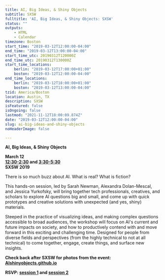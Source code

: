 ```yaml
---
title: AI, Big Ideas, & Shiny Objects
subtitle: SXSW
fulltitle: 'AI, Big Ideas, & Shiny Objects: SXSW'
status: ""
outputs:
    - HTML
    - Calendar
timezone: Boston
start_time: "2019-03-12T12:00:00-04:00"
end_time: "2019-03-12T13:00:00-04:00"
start_time_utc: 20190312T120000Z
end_time_utc: 20190312T130000Z
start_time_locations:
    berlin: "2019-03-12T17:00:00+01:00"
    boston: "2019-03-12T12:00:00-04:00"
end_time_locations:
    berlin: "2019-03-12T18:00:00+01:00"
    boston: "2019-03-12T13:00:00-04:00"
tzid: America/Boston
location: Austin, TX
description: SXSW
isFeatured: false
isOngoing: false
lastmod: "2021-11-12T18:00:09.874Z"
date: "2019-03-12T12:00:00-04:00"
slug: ai-big-ideas-and-shiny-objects
noHeaderImage: false

---
```

**AI, Big Ideas, & Shiny Objects**

**March 12<br />
[12:30-2:30](https://schedule.sxsw.com/2019/events/PP81238) and [3:30-5:30](https://schedule.sxsw.com/2019/events/PP103157)<br />
SXSW 2019**


There is so much buzz about AI. What is real? What is fiction?

This hands-on session, led by Sarah Newman, Alexandra Dolan-Mescal, and Jessica Yurkofsky, will bring together tech professionals, creatives, and scholars to explore AI questions big and small, and come up with quick prototypes and creative solutions with unexpected (and yes, shiny) materials.

Steeped in the practice of visualizing ideas, and making complex questions accessible to broad audiences, the workshop will focus on AI's current and future impacts on society, and how to productively contend with and move forward in this exciting and challenging time. Designed for people from diverse fields and perspectives (from the highly technical to not at all technical) to come together, engage, create things, and surface new insights.

**Check back after SXSW for photos from the event:<br />
[AIshinyobjects.github.io](https://aishinyobjects.github.io/)**

**RSVP: [session 1](https://schedule.sxsw.com/2019/events/PP81238) and [session 2](https://schedule.sxsw.com/2019/events/PP103157)**